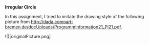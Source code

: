 **Irregular Circle**

In this assignment, I tried to imitate the drawing style of the following picture from http://dada.compart-bremen.de/docUploads/ProgrammInformation21_PI21.pdf.

!()[originalPicture.png]

